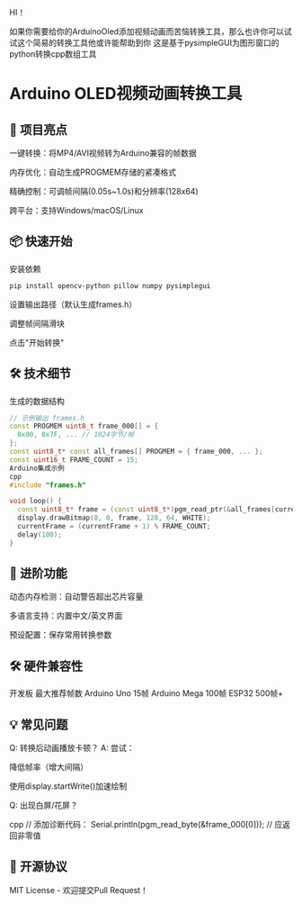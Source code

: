 HI！

如果你需要给你的ArduinoOled添加视频动画而苦恼转换工具，那么也许你可以试试这个简易的转换工具他或许能帮助到你
这是基于pysimpleGUI为图形窗口的python转换cpp数组工具


# Arduino OLED视频动画转换工具

## 🚀 项目亮点
一键转换：将MP4/AVI视频转为Arduino兼容的帧数据

内存优化：自动生成PROGMEM存储的紧凑格式

精确控制：可调帧间隔(0.05s~1.0s)和分辨率(128x64)

跨平台：支持Windows/macOS/Linux

## 📦 快速开始
安装依赖
```bash
pip install opencv-python pillow numpy pysimplegui
```
设置输出路径（默认生成frames.h）

调整帧间隔滑块

点击"开始转换"

## 🛠️ 技术细节
生成的数据结构
``` cpp
// 示例输出 frames.h
const PROGMEM uint8_t frame_000[] = { 
  0x00, 0x7F, ... // 1024字节/帧 
};
const uint8_t* const all_frames[] PROGMEM = { frame_000, ... };
const uint16_t FRAME_COUNT = 15;
Arduino集成示例
cpp
#include "frames.h"

void loop() {
  const uint8_t* frame = (const uint8_t*)pgm_read_ptr(&all_frames[currentFrame]);
  display.drawBitmap(0, 0, frame, 128, 64, WHITE);
  currentFrame = (currentFrame + 1) % FRAME_COUNT;
  delay(100); 
}
```
## 🌟 进阶功能
动态内存检测：自动警告超出芯片容量

多语言支持：内置中文/英文界面

预设配置：保存常用转换参数

## 🛠️ 硬件兼容性
开发板	最大推荐帧数
Arduino Uno	15帧
Arduino Mega	100帧
ESP32	500帧+

## 💡 常见问题
Q: 转换后动画播放卡顿？
A: 尝试：

降低帧率（增大间隔）

使用display.startWrite()加速绘制

Q: 出现白屏/花屏？

cpp
// 添加诊断代码：
Serial.println(pgm_read_byte(&frame_000[0])); // 应返回非零值
## 📜 开源协议
MIT License - 欢迎提交Pull Request！

